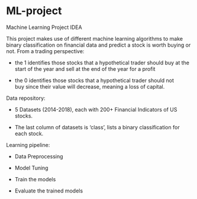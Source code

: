 # ML-project

Machine Learning Project IDEA

This project makes use of different machine learning algorithms to make binary classification on financial data and predict a stock is worth buying or not.
From a trading perspective:

- the 1 identifies those stocks that a hypothetical trader should buy at the start of the year and sell at the end of the year for a profit
  
- the 0 identifies those stocks that a hypothetical trader should not buy since their value will decrease, meaning a loss of capital.
  
Data repository:

- 5 Datasets (2014-2018), each with 200+ Financial Indicators of US stocks.
  
- The last column of datasets is ‘class’, lists a binary classification for each stock.

Learning pipeline:

- Data Preprocessing
  
- Model Tuning
  
- Train the models
  
- Evaluate the trained models

